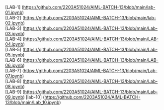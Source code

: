 [LAB-1] (https://github.com/2203A51024/AIML-BATCH-13/blob/main/lab-01.ipynb)  
[LAB-2] (https://github.com/2203A51024/AIML-BATCH-13/blob/main/lab-02.ipynb)   
[LAB-3] (https://github.com/2203A51024/AIML-BATCH-13/blob/main/Lab-03.ipynb)  
[LAB-4] (https://github.com/2203A51024/AIML-BATCH-13/blob/main/LAB-04.ipynb)  
[LAB-5] (https://github.com/2203A51024/AIML-BATCH-13/blob/main/Lab-05.ipynb)  
[LAB-6] (https://github.com/2203A51024/AIML-BATCH-13/blob/main/LAB-06.ipynb)  
[LAB-7] (https://github.com/2203A51024/AIML-BATCH-13/blob/main/Lab-07.ipynb)  
[LAB-8] (https://github.com/2203A51024/AIML-BATCH-13/blob/main/Lab-08.ipynb)  
[LAB-9] (https://github.com/2203A51024/AIML-BATCH-13/blob/main/Lab-09.ipynb)
[lab-10] (https://github.com/2203A51024/AIML-BATCH-13/blob/main/Lab_10.ipynb)






